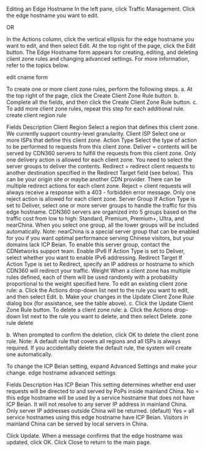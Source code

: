 Editing an Edge Hostname
In the left pane, click Traffic Management.
Click the edge hostname you want to edit.

OR

In the Actions column, click the vertical ellipsis for the edge hostname you want to edit, and then select Edit.
At the top right of the page, click the Edit button.
The Edge Hostname form appears for creating, editing, and deleting client zone rules and changing advanced settings. For more information, refer to the topics below.

edit cname form

To create one or more client zone rules, perform the following steps.
a. At the top right of the page, click the Create Client Zone Rule button.
b. Complete all the fields, and then click the Create Client Zone Rule button.
c. To add more client zone rules, repeat this step for each additional rule.
create client region rule

Fields	Description
Client Region	Select a region that defines this client zone. We currently support country-level granularity.
Client ISP	Select one or more ISPs that define this client zone.
Action Type	Select the type of action to be performed to requests from this client zone.
Deliver = contents will be served by CDN360 servers to fulfill the requests from this client zone. Only one delivery action is allowed for each client zone. You need to select the server groups to deliver the contents.
Redirect = redirect client requests to another destination specified in the Redirect Target field (see below). This can be your origin site or maybe another CDN provider. There can be multiple redirect actions for each client zone.
Reject = client requests will always receive a response with a 403 - forbidden error message. Only one reject action is allowed for each client zone.
Server Group	If Action Type is set to Deliver, select one or more server groups to handle the traffic for this edge hostname. CDN360 servers are organized into 5 groups based on the traffic cost from low to high: Standard, Premium, Premium+, Ultra, and nearChina. When you select one group, all the lower groups will be included automatically.
Note: nearChina is a special server group that can be enabled for you if you want optimal performance serving Chinese visitors, but your domains lack ICP Beian. To enable this server group, contact the CDNetworks support team.
Enable IPv6	If Action Type is set to Deliver, select whether you want to enable IPv6 addressing.
Redirect Target	If Action Type is set to Redirect, specify an IP address or hostname to which CDN360 will redirect your traffic.
Weight	When a client zone has multiple rules defined, each of them will be used randomly with a probability proportional to the weight specified here.
To edit an existing client zone rule:
a. Click the Actions drop-down list next to the rule you want to edit, and then select Edit.
b. Make your changes in the Update Client Zone Rule dialog box (for assistance, see the table above).
c. Click the Update Client Zone Rule button.
To delete a client zone rule:
a. Click the Actions drop-down list next to the rule you want to delete, and then select Delete.
zone rule delete

b. When prompted to confirm the deletion, click OK to delete the client zone rule.
Note: A default rule that covers all regions and all ISPs is always required. If you accidentally delete the default rule, the system will create one automatically.

To change the ICP Beian setting, expand Advanced Settings and make your change.
edge hostname advanced settings

Fields	Description
Has ICP Beian	This setting determines whether end user requests will be directed to and served by PoPs inside mainland China.
No = this edge hostname will be used by a service hostname that does not have ICP Beian. It will not resolve to any server IP address in mainland China. Only server IP addresses outside China will be returned. (default)
Yes = all service hostnames using this edge hostname have ICP Beian. Visitors in mainland China can be served by local servers in China.

Click Update.
When a message confirms that the edge hostname was updated, click OK.
Click Close to return to the main page.